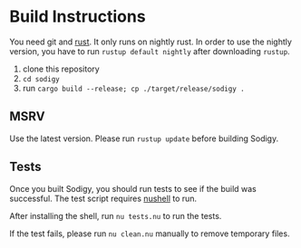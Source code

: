 # Build Instructions

You need git and [rust](https://rustup.rs). It only runs on nightly rust. In order to use the nightly version, you have to run `rustup default nightly` after downloading `rustup`.

1. clone this repository
2. `cd sodigy`
3. run `cargo build --release; cp ./target/release/sodigy .`

## MSRV

Use the latest version. Please run `rustup update` before building Sodigy.

## Tests

Once you built Sodigy, you should run tests to see if the build was successful. The test script requires [nushell](https://nushell.sh) to run.

After installing the shell, run `nu tests.nu` to run the tests.

If the test fails, please run `nu clean.nu` manually to remove temporary files.
